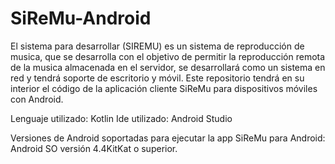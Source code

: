 # SiReMu-Android
El sistema para desarrollar (SIREMU) es un sistema de reproducción de musica, que se desarrolla con el objetivo de permitir la reproducción remota de la musica almacenada en el servidor, se desarrollará como un sistema en red y tendrá soporte de escritorio y móvil.
Este repositorio tendrá en su interior el código de la aplicación cliente SiReMu para dispositivos móviles con Android. 

Lenguaje utilizado: Kotlin
Ide utilizado: Android Studio

Versiones de Android soportadas para ejecutar la app SiReMu para Android:
Android SO versión 4.4KitKat o superior.

